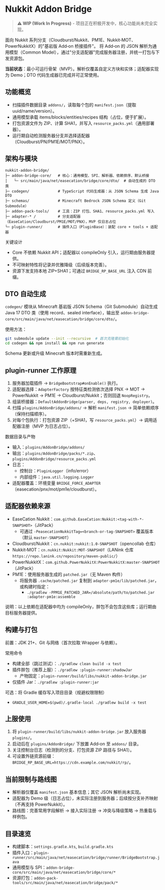 # Nukkit Addon Bridge

> **⚠️ WIP (Work In Progress)** - 项目正在积极开发中，核心功能尚未完全实现。

面向 Nukkit 系列分支（Cloudburst/Nukkit、PM1E、Nukkit‑MOT、PowerNukkitX）的"基岩版 Add‑on 桥接插件"。
将 Add‑on 的 JSON 解析为通用模型（Common Model），通过"分支适配器"完成服务器注册，并统一打包与下发资源包。

**当前状态**：最小可运行骨架（MVP）。解析仅覆盖自定义方块和实体；适配器实现为 Demo；DTO 代码生成器已完成并可正常使用。

## 功能概览
- 扫描插件数据目录 `addons/`，读取每个包的 `manifest.json`（提取 uuid/name/version）。
- 通用模型承载 items/blocks/entities/recipes 结构（占位，便于扩展）。
- 打包资源文件为 ZIP、计算 SHA1，并写入 `resource_packs.yml`（通用部署器）。
- 运行期自动检测服务器分支并选择适配器（Cloudburst/PN/PM1E/MOT/PNX）。

## 架构与模块
```
nukkit-addon-bridge/
├─ addon-bridge-core/   # 核心：通用模型、SPI、解析器、依赖排序、默认桥接
│   └─ src/main/java/net/easecation/bridge/core/dto/  # 自动生成的 DTO 类
├─ codegen/             # TypeScript 代码生成器：从 JSON Schema 生成 Java DTO
├─ schemas/             # Minecraft Bedrock JSON Schema 定义（Git Submodule）
├─ addon-pack-tools/    # 工具：ZIP 打包、SHA1、resource_packs.yml 写入
├─ adapter-* /          # 分支适配器（EaseCation/Cloudburst/PM1E/MOT/PNX），MVP 仅日志占位
└─ plugin-runner/       # 插件入口（PluginBase）：装配 core + tools + 适配器
```

关键设计
- Core 不依赖 Nukkit API；适配器以 compileOnly 引入，运行期由服务器提供。
- 不可映射特性将记录并优雅降级（后续版本完善）。
- 资源下发支持本地 ZIP+SHA1；可通过 `BRIDGE_RP_BASE_URL` 注入 CDN 前缀。

## DTO 自动生成

`codegen/` 模块从 Minecraft 基岩版 JSON Schema（Git Submodule）自动生成 Java 17 DTO 类（使用 record、sealed interface），输出至 `addon-bridge-core/src/main/java/net/easecation/bridge/core/dto/`。

使用方法：
```bash
git submodule update --init --recursive  # 首次克隆需初始化
cd codegen && npm install && npm run generate
```

Schema 更新或升级 Minecraft 版本时需重新生成。

## plugin-runner 工作原理
1) 服务器加载插件 → `BridgeBootstrap#onEnable()` 执行。
2) 适配器选择：`AdapterFactory` 按特征类检测依次选择 PNX → MOT → PowerNukkit → PM1E → Cloudburst/Nukkit；否则回退 `NoopRegistry`。
3) 组装桥接器：`DefaultAddonBridge(parser, deps, registry, deployer)`。
4) 扫描 `plugins/AddonBridge/addons/` → 解析 `manifest.json` → 简单依赖顺序（保持扫描顺序）。
5) 对每个包执行：打包资源 ZIP（+SHA1，写 `resource_packs.yml`）→ 调用适配器注册（MVP 为日志占位）。

数据目录与产物
- 输入：`plugins/AddonBridge/addons/`
- 输出：`plugins/AddonBridge/packs/*.zip`、`plugins/AddonBridge/resource_packs.yml`
- 日志：
  - 控制台：`PluginLogger`（info/error）
  - 内部组件：`java.util.logging.Logger`
 - 适配器覆盖：环境变量 `BRIDGE_FORCE_ADAPTER`（easecation/pnx/mot/pm1e/cloudburst）。

## 适配器依赖来源
- EaseCation Nukkit：`com.github.EaseCation:Nukkit:<tag-with-*-SNAPSHOT>`（JitPack）
  - 可通过 `-PeasecationNukkitTag=<branch-or-tag-SNAPSHOT>` 覆盖版本（默认 `master-SNAPSHOT`）
- Cloudburst/Nukkit：`cn.nukkit:nukkit:1.0-SNAPSHOT`（opencollab 仓库）
- Nukkit‑MOT：`cn.nukkit:Nukkit:MOT-SNAPSHOT`（LANink 仓库 `https://repo.lanink.cn/repository/maven-public/`）
- PowerNukkitX：`com.github.PowerNukkitX:PowerNukkitX:master-SNAPSHOT`（JitPack）
- PM1E：使用服务器生成的 `patched.jar`（无 Maven 构件）
  - 将服务器 `.cache/patched.jar` 复制到 `adapter-pm1e/lib/patched.jar`，或构建时指定：
    - `./gradlew -PPM1E_PATCHED_JAR=/absolute/path/to/patched.jar :adapter-pm1e:assemble`

说明：以上依赖在适配器中均为 compileOnly，胖包不会包含这些库；运行期由目标服务器提供。

## 构建与打包
前置：JDK 21+、Git 与网络（首次拉取 Wrapper 与依赖）。

常用命令
- 构建全部（跳过测试）：`./gradlew clean build -x test`
- 插件胖包（推荐上服）：`./gradlew :plugin-runner:shadowJar`
  - 产物固定：`plugin-runner/build/libs/nukkit-addon-bridge.jar`
- 仅插件 Jar：`./gradlew :plugin-runner:jar`

可选：将 Gradle 缓存写入项目目录（规避权限限制）
- `GRADLE_USER_HOME=$(pwd)/.gradle-local ./gradlew build -x test`

## 上服使用
1) 将 `plugin-runner/build/libs/nukkit-addon-bridge.jar` 放入服务器 `plugins/`。
2) 启动后在 `plugins/AddonBridge/` 下放置 Add‑on 至 `addons/` 目录。
3) 关注控制台日志（检测到的分支、打包资源 ZIP 路径与 SHA1）。
4) 可设置外链资源前缀：`BRIDGE_RP_BASE_URL=https://cdn.example.com/nukkit/rp/`。

## 当前限制与路线图
- 解析器仅覆盖 `manifest.json` 基本信息；其它 JSON 解析尚未实现。
- 适配器为 Demo 级（日志占位），未实际注册到服务器；后续按分支补齐映射（不再支持 PowerNukkit）。
- 路线图：完善常用字段解析 → 接入实际注册 → 冲突与降级策略 → 热重载与样例包。

## 目录速览
- 构建脚本：`settings.gradle.kts`, `build.gradle.kts`
- 插件入口：`plugin-runner/src/main/java/net/easecation/bridge/runner/BridgeBootstrap.java`
- 通用模型与 SPI：`addon-bridge-core/src/main/java/net/easecation/bridge/core/*`
- 资源打包：`addon-pack-tools/src/main/java/net/easecation/bridge/pack/*`
